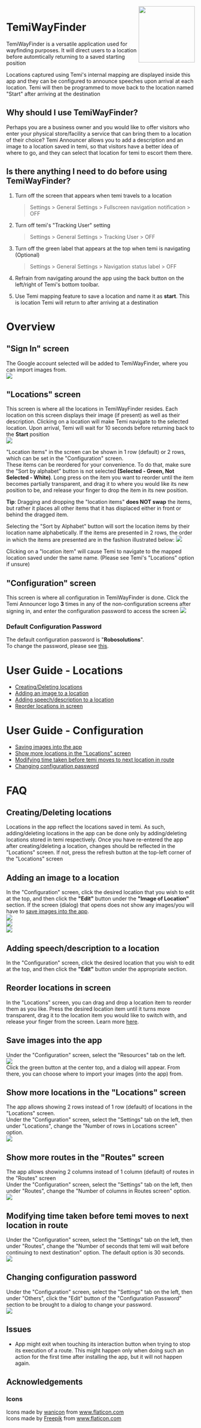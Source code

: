 <img src="documentation/megaphone.png" align="right" height="150"/>

# TemiWayFinder
TemiWayFinder is a versatile application used for wayfinding purposes. It will direct users to a location before automtically returning to a saved starting position

Locations captured using Temi's internal mapping are displayed inside this app and they can be configured to announce speeches upon arrival at each location. Temi will then be programmed to move back to the location named "Start" after arriving at the destination


## Why should I use TemiWayFinder?

Perhaps you are a business owner and you would like to offer visitors who enter your physical store/facility a service that can bring them
to a location of their choice? Temi Announcer allows you to add a description and an image to a location saved in temi, so that
visitors have a better idea of where to go, and they can select that location for temi to escort them there.


## Is there anything I need to do before using TemiWayFinder?
1. Turn off the screen that appears when temi travels to a location
   > Settings > General Settings > Fullscreen navigation notification > OFF

2. Turn off temi's "Tracking User" setting
   > Settings > General Settings > Tracking User > OFF  

3. Turn off the green label that appears at the top when temi is navigating (Optional)
   > Settings > General Settings > Navigation status label > OFF
   
4. Refrain from navigating around the app using the back button on the left/right of Temi's bottom toolbar.

5. Use Temi mapping feature to save a location and name it as **start**. This is location Temi will return to after arriving at a destination


<div style="page-break-after: always;"></div>


# Overview

## "Sign In" screen
The Google account selected will be added to TemiWayFinder, where you can import images from.<br>
![](documentation/signin.jpg)

## "Locations" screen
This screen is where all the locations in TemiWayFinder resides. Each location on this screen displays their image (if present)
as well as their description. Clicking on a location will make Temi navigate to the selected location. Upon arrival, Temi will wait for 10 seconds before returning back to the **Start** position <br>
![](documentation/locations.jpg)<br>

"Location items" in the screen can be shown in 1 row (default) or 2 rows, which can be set in the "Configuration" screen. <br>
These items can be reordered for your convenience. To do that, make sure the "Sort by alphabet" button is not selected **(Selected - Green, Not Selected - White)**.
Long press on the item you want to reorder until the item becomes partially transparent, and drag it to where you would like its new position to be, and release your finger
to drop the item in its new position.<br>

**Tip**: Dragging and dropping the "location items" **does NOT swap** the items, but rather it places all other items that it has displaced either in front or behind
the dragged item.

Selecting the "Sort by Alphabet" button will sort the location items by their location name alphabetically. If the items are presented in 2 rows, the order
in which the items are presented are in the fashion illustrated below:
![](documentation/locationsOrder.jpg)<br>

Clicking on a "location item" will cause Temi to navigate to the mapped location saved under the same name. (Please see Temi's "Locations" option if unsure)

## "Configuration" screen
This screen is where all configuration in TemiWayFinder is done. Click the Temi Announcer logo **3** times in any of the non-configuration screens
after signing in, and enter the configuration password to access the screen
![](documentation/configuration.jpg)


### Default Configuration Password
The default configuration password is "**Robosolutions**".<br> To change the password, please see [this](#changing-configuration-password).

<div style="page-break-after: always;"></div>

# User Guide - Locations
* [Creating/Deleting locations](#creatingdeleting-locations)
* [Adding an image to a location](#adding-an-image-to-a-location)
* [Adding speech/description to a location](#adding-speechdescription-to-a-location)
* [Reorder locations in screen](#reorder-locations-in-screen)


# User Guide - Configuration
* [Saving images into the app](#save-images-into-the-app)
* [Show more locations in the "Locations" screen](#show-more-locations-in-the-locations-screen)
* [Modifying time taken before temi moves to next location in route](#modifying-time-taken-before-temi-moves-to-next-location-in-route)
* [Changing configuration password](#changing-configuration-password)

<div style="page-break-after: always;"></div>

# FAQ


## Creating/Deleting locations
Locations in the app reflect the locations saved in temi. As such, adding/deleting locations in the app can be done only
by adding/deleting locations stored in temi respectively. Once you have re-entered the app after creating/deleting a location,
changes should be reflected in the "Locations" screen. If not, press the refresh button at the top-left corner of the "Locations" screen

## Adding an image to a location
In the "Configuration" screen, click the desired location that you wish to edit at the top, and then click the **"Edit"** button under the **"Image of Location"** 
section. If the screen (dialog) that opens does not show any images/you will have to [save images into the app](#save-images-into-the-app).<br>
![](documentation/add_image_to_loc_1st.jpg)<br>
![](documentation/add_image_to_loc_2nd.jpg)<br>
![](documentation/add_image_to_loc_3rd.jpg)<br>

## Adding speech/description to a location
In the "Configuration" screen, click the desired location that you wish to edit at the top, and then click the **"Edit"** button under the appropriate section.


## Reorder locations in screen
In the "Locations" screen, you can drag and drop a location item to reorder them as you like. Press the desired location item until it turns more transparent,
drag it to the location item you would like to switch with, and release your finger from the screen. Learn more [here](#locations-screen).

<div style="page-break-after: always;"></div>


## Save images into the app
Under the "Configuration" screen, select the "Resources" tab on the left.<br>
![](documentation/save_image_app_1st.jpg)<br>
Click the green button at the center top, and a dialog will appear. From there, you can choose where to import your images (into the app) from. <br>

## Show more locations in the "Locations" screen
The app allows showing 2 rows instead of 1 row (default) of locations in the "Locations" screen. <br>
Under the "Configuration" screen, select the "Settings" tab on the left, then under "Locations", change the "Number of rows in Locations screen" option.<br>
![](documentation/show_more_loc.jpg)

## Show more routes in the "Routes" screen
The app allows showing 2 columns instead of 1 column (default) of routes in the "Routes" screen <br>
Under the "Configuration" screen, select the "Settings" tab on the left, then under "Routes", change the "Number of columns in Routes screen" option.<br>
![](documentation/show_more_routes.jpg)

## Modifying time taken before temi moves to next location in route
Under the "Configuration" screen, select the "Settings" tab on the left, then under "Routes", change the "Number of seconds that temi will wait before continuing
to next destination" option. The default option is 30 seconds.<br>
![](documentation/time_taken.jpg)

## Changing configuration password
Under the "Configuration" screen, select the "Settings" tab on the left, then under "Others", click the "Edit" button of the "Configuration Password" section to be
brought to a dialog to change your password.<br>
![](documentation/config_pw.jpg)

<div style="page-break-after: always;"></div>

## Issues
* App might exit when touching its interaction button when trying to stop its execution of a route. This might happen only when doing such an action for the
first time after installing the app, but it will not happen again.

## Acknowledgements
### Icons
<div>Icons made by <a href="" title="wanicon">wanicon</a> from <a href="https://www.flaticon.com/" title="Flaticon">www.flaticon.com</a></div>
<div>Icons made by <a href="https://www.freepik.com" title="Freepik">Freepik</a> from <a href="https://www.flaticon.com/" title="Flaticon">www.flaticon.com</a></div>
